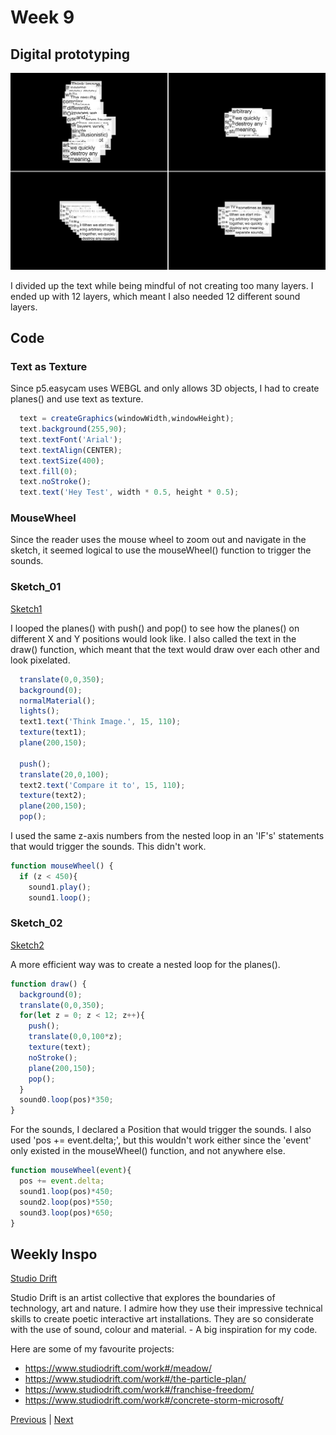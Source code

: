 # Week 9

## Digital prototyping
![png](https://github.com/KristineGudmundsen/CodeWords/raw/master/SKO/Week_09/LayersDemo.png)

I divided up the text while being mindful of not creating too many layers. I ended up with 12 layers, which meant I also needed 12 different sound layers.

## Code

### Text as Texture
Since p5.easycam uses WEBGL and only allows 3D objects, I had to create planes() and use text as texture. 

```javascript
  text = createGraphics(windowWidth,windowHeight);
  text.background(255,90);
  text.textFont('Arial');
  text.textAlign(CENTER);
  text.textSize(400);
  text.fill(0);
  text.noStroke();
  text.text('Hey Test', width * 0.5, height * 0.5);
```

### MouseWheel
Since the reader uses the mouse wheel to zoom out and navigate in the sketch, it seemed logical to use the mouseWheel() function to trigger the sounds. 

### Sketch_01
[Sketch1](https://kristinegudmundsen.github.io/CodeWords/SKO/Week_09/MajorProjectSketch01/)

I looped the planes() with push() and pop() to see how the planes() on different X and Y positions would look like. I also called the text in the draw() function, which meant that the text would draw over each other and look pixelated.

```javascript
  translate(0,0,350);
  background(0);
  normalMaterial();
  lights();
  text1.text('Think Image.', 15, 110);
  texture(text1);
  plane(200,150);
  
  push();
  translate(20,0,100);
  text2.text('Compare it to', 15, 110);
  texture(text2);
  plane(200,150);
  pop();
```
I used the same z-axis numbers from the nested loop in an 'IF's' statements that would trigger the sounds. This didn't work. 

```javascript
function mouseWheel() {
  if (z < 450){
    sound1.play();
    sound1.loop();
```

### Sketch_02
[Sketch2](https://kristinegudmundsen.github.io/CodeWords/SKO/Week_09/MajorProjectSketch02/)

A more efficient way was to create a nested loop for the planes(). 

```javascript
function draw() {
  background(0);
  translate(0,0,350);
  for(let z = 0; z < 12; z++){
    push();
    translate(0,0,100*z);
    texture(text);
    noStroke();
    plane(200,150);
    pop();
  }
  sound0.loop(pos)*350;
}
 ```
 
For the sounds, I declared a Position that would trigger the sounds. I also used 'pos += event.delta;', but this wouldn't work either since the 'event' only existed in the mouseWheel() function, and not anywhere else.

```javascript
function mouseWheel(event){
  pos += event.delta;
  sound1.loop(pos)*450;
  sound2.loop(pos)*550;
  sound3.loop(pos)*650;
}
 ```
## Weekly Inspo
[Studio Drift](https://www.studiodrift.com/)

Studio Drift is an artist collective that explores the boundaries of technology, art and nature. I admire how they use their impressive technical skills to create poetic interactive art installations. They are so considerate with the use of sound, colour and material. - A big inspiration for my code. 

Here are some of my favourite projects:
* https://www.studiodrift.com/work#/meadow/
* https://www.studiodrift.com/work#/the-particle-plan/
* https://www.studiodrift.com/work#/franchise-freedom/
* https://www.studiodrift.com/work#/concrete-storm-microsoft/


[Previous](https://github.com/KristineGudmundsen/CodeWords/tree/master/SKO/Week_08) | [Next](https://github.com/KristineGudmundsen/CodeWords/tree/master/SKO/Week_10)
